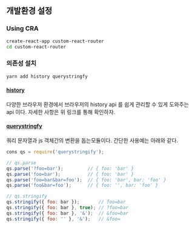 ## 개발환경 설정

### Using CRA 

```bash
create-react-app custom-react-router
cd custom-react-router
```

### 의존성 설치

```bash
yarn add history querystringfy
```

#### [history](https://github.com/ReactTraining/history) 

 다양한 브라우저 환경에서 브라우저의 history api 를 쉽게 관리할 수 있게 도와주는 api 이다. 자세한 사항은 위 링크를 통해 확인하자.

####  [querystringfy](https://www.npmjs.com/package/querystringify)

쿼리 문자열과 js 객체간의 변환을 돕는모듈이다. 간단한 사용예는 아래와 같다.

```js
cons qs = require('querystringify');

// qs.parse 
qs.parse('?foo=bar');         // { foo: 'bar' }
qs.parse('foo=bar');          // { foo: 'bar' }
qs.parse('foo=bar&bar=foo');  // { foo: 'bar', bar: 'foo' }
qs.parse('foo&bar=foo');      // { foo: '', bar: 'foo' }

// qs.stringify 
qs.stringify({ foo: bar });       // foo=bar
qs.stringify({ foo: bar }, true); // ?foo=bar
qs.stringify({ foo: bar }, '&');  // &foo=bar
qs.stringify({ foo: '' }, '&');   // &foo=
```

